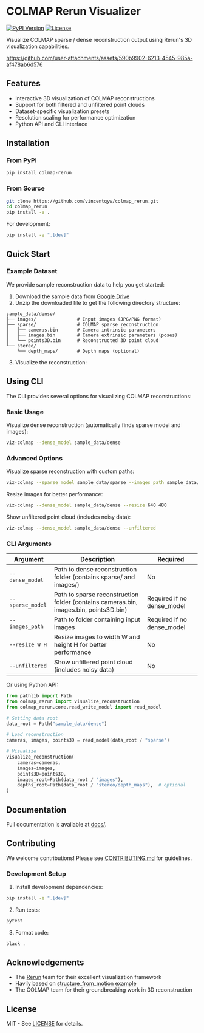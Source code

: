 # COLMAP Rerun Visualizer

[![PyPI Version](https://img.shields.io/pypi/v/colmap-rerun)](https://pypi.org/project/colmap-rerun/)
[![License](https://img.shields.io/badge/License-MIT-blue.svg)](https://opensource.org/licenses/MIT)
<!-- [![Python Version](https://img.shields.io/pypi/pyversions/colmap-rerun)](https://pypi.org/project/colmap-rerun/) -->
<!-- [![Code Style](https://img.shields.io/badge/code%20style-black-000000.svg)](https://github.com/psf/black) -->

Visualize COLMAP sparse / dense reconstruction output using Rerun's 3D visualization capabilities.

https://github.com/user-attachments/assets/590b9902-6213-4545-985a-af478ab6d576

## Features

- Interactive 3D visualization of COLMAP reconstructions
- Support for both filtered and unfiltered point clouds
- Dataset-specific visualization presets
- Resolution scaling for performance optimization
- Python API and CLI interface

## Installation

### From PyPI

```bash
pip install colmap-rerun
```

### From Source

```bash
git clone https://github.com/vincentqyw/colmap_rerun.git
cd colmap_rerun
pip install -e .
```

For development:

```bash
pip install -e ".[dev]"
```

## Quick Start

### Example Dataset

We provide sample reconstruction data to help you get started:

1. Download the sample data from [Google Drive](https://drive.google.com/drive/folders/1pqhjHtgIESKB_QL8NSaFQdwysFZluLSs?usp=drive_link)
2. Unzip the downloaded file to get the following directory structure:
```text
sample_data/dense/
├── images/               # Input images (JPG/PNG format)
├── sparse/               # COLMAP sparse reconstruction
│   ├── cameras.bin       # Camera intrinsic parameters
│   ├── images.bin        # Camera extrinsic parameters (poses)
│   └── points3D.bin      # Reconstructed 3D point cloud
└── stereo/
    └── depth_maps/       # Depth maps (optional)
```

3. Visualize the reconstruction:

## Using CLI

The CLI provides several options for visualizing COLMAP reconstructions:

### Basic Usage

Visualize dense reconstruction (automatically finds sparse model and images):
```bash
viz-colmap --dense_model sample_data/dense
```

### Advanced Options

Visualize sparse reconstruction with custom paths:
```bash
viz-colmap --sparse_model sample_data/sparse --images_path sample_data/images
```

Resize images for better performance:
```bash
viz-colmap --dense_model sample_data/dense --resize 640 480
```

Show unfiltered point cloud (includes noisy data):
```bash
viz-colmap --dense_model sample_data/dense --unfiltered
```

### CLI Arguments

| Argument            | Description | Required |
|-----------------------|-------------|----------|
| `--dense_model` | Path to dense reconstruction folder (contains sparse/ and images/) | No |
| `--sparse_model` | Path to sparse reconstruction folder (contains cameras.bin, images.bin, points3D.bin) | Required if no dense_model |
| `--images_path` | Path to folder containing input images | Required if no dense_model |
| `--resize W H` | Resize images to width W and height H for better performance | No |
| `--unfiltered` | Show unfiltered point cloud (includes noisy data) | No |

Or using Python API:

```python
from pathlib import Path
from colmap_rerun import visualize_reconstruction
from colmap_rerun.core.read_write_model import read_model

# Setting data root
data_root = Path("sample_data/dense")

# Load reconstruction
cameras, images, points3D = read_model(data_root / "sparse")

# Visualize
visualize_reconstruction(
    cameras=cameras,
    images=images,
    points3D=points3D,
    images_root=Path(data_root / "images"),
    depths_root=Path(data_root / "stereo/depth_maps"),  # optional
)
```

## Documentation

Full documentation is available at [docs/](docs/).

## Contributing

We welcome contributions! Please see [CONTRIBUTING.md](CONTRIBUTING.md) for guidelines.

### Development Setup

1. Install development dependencies:
```bash
pip install -e ".[dev]"
```

2. Run tests:
```bash
pytest
```

3. Format code:
```bash
black .
```

## Acknowledgements

- The [Rerun](https://github.com/rerun-io/rerun) team for their excellent visualization framework
- Havily based on [structure_from_motion example](https://github.com/rerun-io/rerun/tree/main/examples/python/structure_from_motion)
- The COLMAP team for their groundbreaking work in 3D reconstruction

## License

MIT - See [LICENSE](LICENSE) for details.
